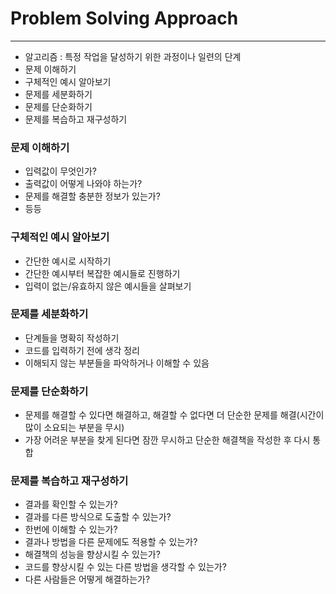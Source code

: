 # Problem Solving Approach

---

* 알고리즘 : 특정 작업을 달성하기 위한 과정이나 일련의 단계
* 문제 이해하기
* 구체적인 예시 알아보기 
* 문제를 세분화하기 
* 문제를 단순화하기 
* 문제를 복습하고 재구성하기

### 문제 이해하기

* 입력값이 무엇인가? 
* 출력값이 어떻게 나와야 하는가? 
* 문제를 해결할 충분한 정보가 있는가? 
* 등등

### 구체적인 예시 알아보기

* 간단한 예시로 시작하기 
* 간단한 예시부터 복잡한 예시들로 진행하기 
* 입력이 없는/유효하지 않은 예시들을 살펴보기

### 문제를 세분화하기

* 단계들을 명확히 작성하기 
* 코드를 입력하기 전에 생각 정리 
* 이해되지 않는 부분들을 파악하거나 이해할 수 있음

### 문제를 단순화하기

* 문제를 해결할 수 있다면 해결하고, 해결할 수 없다면 더 단순한 문제를 해결(시간이 많이 소요되는 부분을 무시) 
* 가장 어려운 부분을 찾게 된다면 잠깐 무시하고 단순한 해결책을 작성한 후 다시 통합

### 문제를 복습하고 재구성하기

* 결과를 확인할 수 있는가? 
* 결과를 다른 방식으로 도출할 수 있는가? 
* 한번에 이해할 수 있는가? 
* 결과나 방법을 다른 문제에도 적용할 수 있는가? 
* 해결책의 성능을 향상시킬 수 있는가? 
* 코드를 향상시킬 수 있는 다른 방법을 생각할 수 있는가? 
* 다른 사람들은 어떻게 해결하는가?